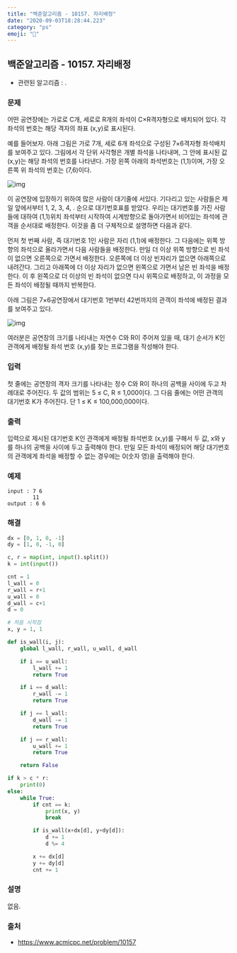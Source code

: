 ```yaml
---
title: "백준알고리즘 - 10157. 자리배정"
date: "2020-09-03T18:28:44.223"
category: "ps"
emoji: "🌄"
---
```


## 백준알고리즘 - 10157. 자리배정

- 관련된 알고리즘 : .

### 문제

어떤 공연장에는 가로로 C개, 세로로 R개의 좌석이 C×R격자형으로 배치되어 있다. 각 좌석의 번호는 해당 격자의 좌표 (x,y)로 표시된다. 

예를 들어보자. 아래 그림은 가로 7개, 세로 6개 좌석으로 구성된 7×6격자형 좌석배치를 보여주고 있다. 그림에서 각 단위 사각형은 개별 좌석을 나타내며, 그 안에 표시된 값 (x,y)는 해당 좌석의 번호를 나타낸다. 가장 왼쪽 아래의 좌석번호는 (1,1)이며, 가장 오른쪽 위 좌석의 번호는 (7,6)이다. 

![img](https://www.acmicpc.net/upload/images/jari1.png)

이 공연장에 입장하기 위하여 많은 사람이 대기줄에 서있다. 기다리고 있는 사람들은 제일 앞에서부터 1, 2, 3, 4, . 순으로 대기번호표를 받았다. 우리는 대기번호를 가진 사람들에 대하여 (1,1)위치 좌석부터 시작하여 시계방향으로 돌아가면서 비어있는 좌석에 관객을 순서대로 배정한다. 이것을 좀 더 구체적으로 설명하면 다음과 같다.

먼저 첫 번째 사람, 즉 대기번호 1인 사람은 자리 (1,1)에 배정한다. 그 다음에는 위쪽 방향의 좌석으로 올라가면서 다음 사람들을 배정한다. 만일 더 이상 위쪽 방향으로 빈 좌석이 없으면 오른쪽으로 가면서 배정한다. 오른쪽에 더 이상 빈자리가 없으면 아래쪽으로 내려간다. 그리고 아래쪽에 더 이상 자리가 없으면 왼쪽으로 가면서 남은 빈 좌석을 배정한다. 이 후 왼쪽으로 더 이상의 빈 좌석이 없으면 다시 위쪽으로 배정하고, 이 과정을 모든 좌석이 배정될 때까지 반복한다. 

아래 그림은 7×6공연장에서 대기번호 1번부터 42번까지의 관객이 좌석에 배정된 결과를 보여주고 있다.

![img](https://www.acmicpc.net/upload/images/jari2.png)

여러분은 공연장의 크기를 나타내는 자연수 C와 R이 주어져 있을 때, 대기 순서가 K인 관객에게 배정될 좌석 번호 (x,y)를 찾는 프로그램을 작성해야 한다.

### 입력

첫 줄에는 공연장의 격자 크기를 나타내는 정수 C와 R이 하나의 공백을 사이에 두고 차례대로 주어진다. 두 값의 범위는 5 ≤ C, R ≤ 1,000이다. 그 다음 줄에는 어떤 관객의 대기번호 K가 주어진다. 단 1 ≤ K ≤ 100,000,000이다.

### 출력

입력으로 제시된 대기번호 K인 관객에게 배정될 좌석번호 (x,y)를 구해서 두 값, x와 y를 하나의 공백을 사이에 두고 출력해야 한다. 만일 모든 좌석이 배정되어 해당 대기번호의 관객에게 좌석을 배정할 수 없는 경우에는 0(숫자 영)을 출력해야 한다. 

### 예제

```
input : 7 6
        11
output : 6 6
```

### 해결 

```python
dx = [0, 1, 0, -1]
dy = [1, 0, -1, 0]

c, r = map(int, input().split())
k = int(input())

cnt = 1
l_wall = 0
r_wall = r+1
u_wall = 0
d_wall = c+1
d = 0

# 처음 시작점
x, y = 1, 1

def is_wall(i, j):
    global l_wall, r_wall, u_wall, d_wall

    if i == u_wall:
        l_wall += 1
        return True

    if i == d_wall:
        r_wall -= 1
        return True

    if j == l_wall:
        d_wall -= 1
        return True

    if j == r_wall:
        u_wall += 1
        return True

    return False

if k > c * r:
    print(0)
else:
    while True:
        if cnt == k:
            print(x, y)
            break

        if is_wall(x+dx[d], y+dy[d]):
            d += 1
            d %= 4

        x += dx[d]
        y += dy[d]
        cnt += 1

```

### 설명

없음.


### 출처

- https://www.acmicpc.net/problem/10157
